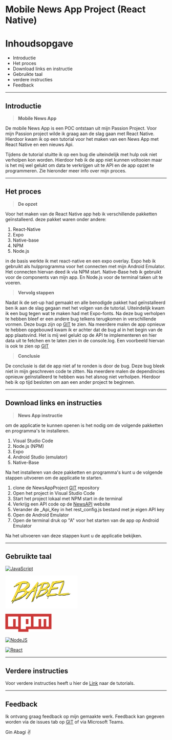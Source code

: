 # **Mobile News App Project (React Native)**

# Inhoudsopgave

- Introductie
- Het proces
- Download links en instructie
- Gebruikte taal
- verdere instructies
- Feedback

---

## **Introductie**

> **Mobile News App**

De mobile News App is een POC ontstaan uit mijn Passion Project. Voor mijn Passion project wilde ik graag aan de slag gaan met React Native. Hierdoor kwam ik op een tutorial voor het maken van een News App met React Native en een nieuws Api.

Tijdens de tutorial stuitte ik op een bug die uiteindelijk met hulp ook niet verholpen kon worden. Hierdoor heb ik de app niet kunnen voltooien maar is het mij wel gelukt om data te verkrijgen uit te API en de app opzet te programmeren. Zie hieronder meer info over mijn proces.

---

## **Het proces**

> **De opzet**

Voor het maken van de React Native app heb ik verschillende pakketten geïnstalleerd. deze pakket waren onder andere:

1. React-Native
2. Expo
3. Native-base
4. NPM
5. Node.js

in de basis werkte ik met react-native en een expo overlay. Expo heb ik gebruikt als hulpprogramma voor het connecten met mijn Android Emulator. Het connecten hiervan deed ik via NPM start. Native-Base heb ik gebruikt voor de components van mijn app. En Node.js voor de terminal taken uit te voeren.

> **Vervolg stappen**

Nadat ik de set-up had gemaakt en alle benodigde pakket had geïnstalleerd ben ik aan de slag gegaan met het volgen van de tutorial. Uiteindelijk kwam ik een bug tegen wat te maken had met Expo-fonts. Na deze bug verholpen te hebben bleef er een andere bug telkens terugkomen in verschillende vormen. Deze bugs zijn op [GIT](https://github.com/GinAbagi/NewsAppProject/tree/master/screenshots) te zien. Na meerdere malen de app opnieuw te hebben opgebouwd kwam ik er achter dat de bug al in het begin van de app plaatsvind. Het is mij wel gelukt op de API te implementeren en hier data uit te fetchen en te laten zien in de console.log. Een voorbeeld hiervan is ook te zien op [GIT](https://github.com/GinAbagi/NewsAppProject/tree/master/screenshots)

> **Conclusie**

De conclusie is dat de app niet af te ronden is door de bug. Deze bug bleek niet in mijn geschreven code te zitten. Na meerdere malen de dependincies opnieuw geïnstalleerd te hebben was het alsnog niet verholpen. Hierdoor heb ik op tijd besloten om aan een ander project te beginnen.

---

## **Download links en instructies**

> **News App instructie**

om de applicatie te kunnen openen is het nodig om de volgende pakketten en programma's te installeren.

1. Visual Studio Code
2. Node.js (NPM)
3. Expo
4. Android Studio (emulator)
5. Native-Base

Na het installeren van deze pakketten en programma's kunt u de volgende stappen uitvoeren om de applicatie te starten.

1. clone de NewsAppProject [GIT](https://github.com/GinAbagi/NewsAppProject) repository
2. Open het project in Visual Studio Code
3. Start het project lokaal met NPM start in de terminal
4. Verkrijg een API code op de [NewsAPI](https://newsapi.org/) website
5. Verander de \_Api_Key in het rest_config.js bestand met je eigen API key
6. Open de Android Emulator
7. Open de terminal druk op "A" voor het starten van de app op Android Emulator

Na het uitvoeren van deze stappen kunt u de applicatie bekijken.

---

## **Gebruikte taal**

[![JavaScript](http://3con14.biz/code/_data/js/intro/js-logo.png)](https://developer.mozilla.org/en-US/docs/Web/JavaScript)

[![babel](https://raw.githubusercontent.com/ddmarin94/React-Webpack-Github/master/img/babel.png)](https://babeljs.io/)

[![npm](https://github.com/MarioTerron/logo-images/blob/master/logos/npm.png)](https://www.npmjs.com/)

[![NodeJS](https://github.com/FransLopez/logo-images/blob/master/logos/nodejs.png)](https://nodejs.org/)

[![React](https://raw.githubusercontent.com/jalbertsr/logo-badge-images/master/img/react_logo.png)](https://facebook.github.io/react/)

---

## **Verdere instructies**

Voor verdere instructies heeft u hier de [Link](https://www.youtube.com/watch?v=0tOxrpPbx_c&list=RDCMUC43N9Z8Fm0gg1Lgpw0eS9rg&index=3 "youtube") naar de tutorials.

---

## **Feedback**

Ik ontvang graag feedback op mijn gemaakte werk. Feedback kan gegeven worden via de issues tab op [GIT](https://github.com/GinAbagi/NewsAppProject/issues) of via Microsoft Teams.

Gin Abagi :v:
